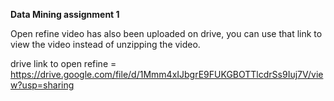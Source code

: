 **Data Mining assignment 1**

Open refine video has also been uploaded on drive, you can use that link to view the video instead of unzipping the video.

drive link to open refine = https://drive.google.com/file/d/1Mmm4xIJbgrE9FUKGBOTTlcdrSs9Iuj7V/view?usp=sharing
